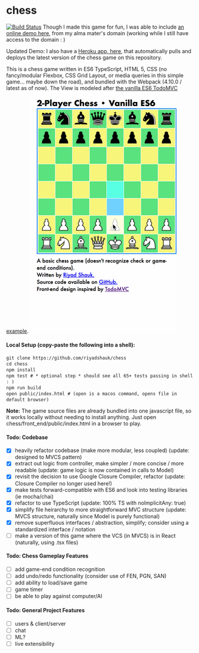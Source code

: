 # chess
[![Build Status](https://travis-ci.org/riyadshauk/chess.svg?branch=master)](https://travis-ci.org/riyadshauk/chess)
Though I made this game for fun, I was able to include [an online demo here](http://web.engr.illinois.edu/~shauk2/), from my alma mater's domain (working while I still have access to the domain : )

Updated Demo: I also have a [Heroku app, here](https://chess-riyad.herokuapp.com/), that automatically pulls and deploys the latest version of the chess game on this repository.

This is a chess game written in ES6 TypeScript, HTML 5, CSS (no fancy/modular Flexbox, CSS Grid Layout, or media queries in this simple game... maybe down the road), and bundled with the Webpack (4.10.0 / latest as of now). The View is modeled after [the vanilla ES6 TodoMVC example](http://todomvc.com/examples/vanilla-es6/).
![Chessplay GIF](chessplay.gif)  

#### Local Setup (copy-paste the following into a shell):
```shell
git clone https://github.com/riyadshauk/chess
cd chess
npm install
npm test # * optional step * should see all 65+ tests passing in shell : )
npm run build
open public/index.html # (open is a macos command, opens file in default browser)
```

**Note:** The game source files are already bundled into one javascript file, so it works locally without needing to install anything. Just open chess/front_end/public/index.html in a browser to play.  

#### Todo: Codebase
- [x] heavily refactor codebase (make more modular, less coupled) (update: designed to MVCS pattern)
- [x] extract out logic from controller, make simpler / more concise / more readable (update: game logic is now contained in calls to Model)
- [x] revisit the decision to use Google Closure Compiler, refactor (update: Closure Compiler no longer used here!)
- [x] make tests forward-compatible with ES6 and look into testing libraries (ie mocha/chai)
- [x] refactor to use TypeScript (update: 100% TS with noImplicitAny: true)
- [x] simplify file heirarchy to more straightforward MVC structure (update: MVCS structure, naturally since Model is purely functional)
- [x] remove superfluous interfaces / abstraction, simplify; consider using a standardized interface / notation
- [ ] make a version of this game where the VCS (in MVCS) is in React (naturally, using .tsx files)

#### Todo: Chess Gameplay Features
- [ ] add game-end condition recognition
- [ ] add undo/redo functionality (consider use of FEN, PGN, SAN)
- [ ] add ability to load/save game
- [ ] game timer
- [ ] be able to play against computer/AI

#### Todo: General Project Features
- [ ] users & client/server
- [ ] chat
- [ ] ML?
- [ ] live extensibility
